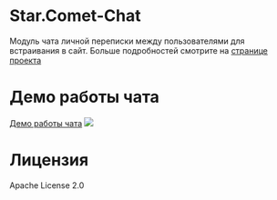 <h1>Star.Comet-Chat</h1>
Модуль чата личной переписки между пользователями для встраивания в сайт. 
Больше подробностей смотрите на <a href="http://comet-server.ru/wiki/doku.php/comet:star-comet-chat" >странице проекта</a>

<h1>Демо работы чата</h1>
<a href="http://comet-server.ru/doc/CometQL/Star.Comet-Chat/backend-example/index.php">Демо работы чата</a>
<img src="http://comet-server.ru/wiki/lib/exe/fetch.php/star-comet-chat:screenshot_4_.png">

<h1>Лицензия</h1>
Apache License 2.0
